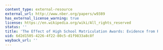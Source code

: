 ```yaml
---
content_type: external-resource
external_url: http://www.nber.org/papers/w9389
has_external_license_warning: true
license: https://en.wikipedia.org/wiki/All_rights_reserved
status: ''
title: 'The Effect of High School Matriculation Awards: Evidence from Randomized Trials'
uid: 6d2d1505-4226-4f22-80c5-d1f9833a8c8f
wayback_url: ''
---
```

